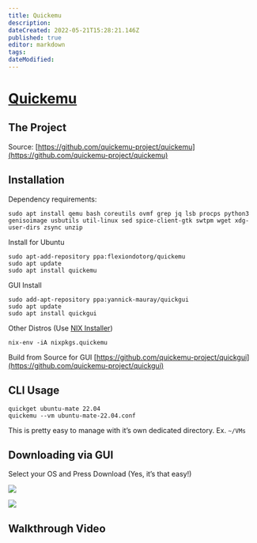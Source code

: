 ```yaml
---
title: Quickemu
description: 
dateCreated: 2022-05-21T15:28:21.146Z
published: true
editor: markdown
tags: 
dateModified: 
---
```

# [Quickemu](https://christitus.com/quickemu/ "See on original website")

## The Project

Source: [https://github.com/quickemu-project/quickemu](https://github.com/quickemu-project/quickemu)

## Installation

Dependency requirements:

```
sudo apt install qemu bash coreutils ovmf grep jq lsb procps python3 genisoimage usbutils util-linux sed spice-client-gtk swtpm wget xdg-user-dirs zsync unzip
```

Install for Ubuntu

```
sudo apt-add-repository ppa:flexiondotorg/quickemu
sudo apt update
sudo apt install quickemu
```

GUI Install

```
sudo add-apt-repository ppa:yannick-mauray/quickgui
sudo apt update
sudo apt install quickgui
```

Other Distros (Use [NIX Installer](https://christitus.com/nix-package-manager/))

```
nix-env -iA nixpkgs.quickemu
```

Build from Source for GUI [https://github.com/quickemu-project/quickgui](https://github.com/quickemu-project/quickgui)

## CLI Usage

```
quickget ubuntu-mate 22.04
quickemu --vm ubuntu-mate-22.04.conf
```

This is pretty easy to manage with it’s own dedicated directory. Ex. `~/VMs`

## Downloading via GUI

Select your OS and Press Download (Yes, it’s that easy!)

![](https://christitus.com/images/2022/quickemu/quickgui.png)

![](https://christitus.com/images/2022/quickemu/kubuntu-download.png)

## Walkthrough Video